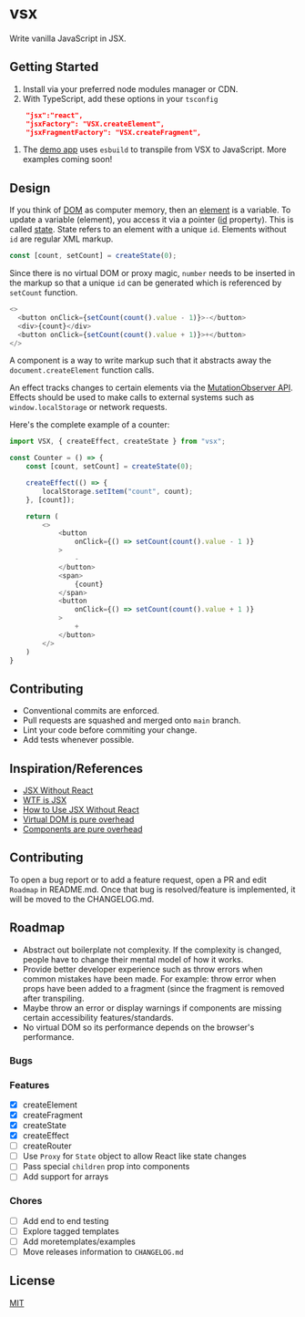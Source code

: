 # vsx

Write vanilla JavaScript in JSX.

## Getting Started

1. Install via your preferred node modules manager or CDN.
1. With TypeScript, add these options in your `tsconfig`

```json
    "jsx":"react",
    "jsxFactory": "VSX.createElement",
    "jsxFragmentFactory": "VSX.createFragment",
```
1. The [demo app](https://github.com/ayushmanchhabra/vsx/tree/main/test/demo) uses `esbuild` to transpile from VSX to JavaScript. More examples coming soon!

## Design

If you think of [DOM](https://developer.mozilla.org/en-US/docs/Web/API/Document_Object_Model) as computer memory, then an [element](https://developer.mozilla.org/en-US/docs/Web/API/element) is a variable. To update a variable (element), you access it via a pointer ([id](https://developer.mozilla.org/en-US/docs/Web/API/Element/id) property). This is called [state](https://legacy.reactjs.org/docs/react-component.html#state). State refers to an element with a unique `id`. Elements without `id` are regular XML markup.

```javascript
const [count, setCount] = createState(0);
```

Since there is no virtual DOM or proxy magic, `number` needs to be inserted in the markup so that a unique `id` can be generated which is referenced by `setCount` function.

```javascript
<>
  <button onClick={setCount(count().value - 1)}>-</button>
  <div>{count}</div>
  <button onClick={setCount(count().value + 1)}>+</button>
</>
```

A component is a way to write markup such that it abstracts away the `document.createElement` function calls.

An effect tracks changes to certain elements via the [MutationObserver API](https://developer.mozilla.org/en-US/docs/Web/API/MutationObserver). Effects should be used to make calls to external systems such as `window.localStorage` or network requests.

Here's the complete example of a counter:

```javascript
import VSX, { createEffect, createState } from "vsx";

const Counter = () => {
    const [count, setCount] = createState(0);

    createEffect(() => {
        localStorage.setItem("count", count);
    }, [count]);

    return (
        <>
            <button
                onClick={() => setCount(count().value - 1 )}
            >
                -
            </button>
            <span>
                {count}
            </span>
            <button
                onClick={() => setCount(count().value + 1 )}
            >
                +
            </button>
        </>
    )
}

```

## Contributing
- Conventional commits are enforced.
- Pull requests are squashed and merged onto `main` branch.
- Lint your code before commiting your change.
- Add tests whenever possible.

## Inspiration/References

- [JSX Without React](https://blog.stchur.com/jsx-without-react/)
- [WTF is JSX](https://web.archive.org/web/20170918095722/https://jasonformat.com/wtf-is-jsx/)
- [How to Use JSX Without React](https://betterprogramming.pub/how-to-use-jsx-without-react-21d23346e5dc)
- [Virtual DOM is pure overhead](https://svelte.dev/blog/virtual-dom-is-pure-overhead)
- [Components are pure overhead](https://dev.to/this-is-learning/components-are-pure-overhead-hpm)

## Contributing

To open a bug report or to add a feature request, open a PR and edit `Roadmap` in README.md. Once that bug is resolved/feature is implemented, it will be moved to the CHANGELOG.md.

## Roadmap

- Abstract out boilerplate not complexity. If the complexity is changed, people have to change their mental model of how it works.
- Provide better developer experience such as throw errors when common mistakes have been made. For example: throw error when props have been added to a fragment (since the fragment is removed after transpiling.
- Maybe throw an error or display warnings if components are missing certain accessibility features/standards.
- No virtual DOM so its performance depends on the browser's performance.

### Bugs

### Features

- [x] createElement
- [x] createFragment
- [x] createState
- [x] createEffect
- [ ] createRouter
- [ ] Use `Proxy` for `State` object to allow React like state changes
- [ ] Pass special `children` prop into components
- [ ] Add support for arrays

### Chores

- [ ] Add end to end testing
- [ ] Explore tagged templates
- [ ] Add moretemplates/examples
- [ ] Move releases information to `CHANGELOG.md`

## License

[MIT](https://github.com/ayushmxn/vsx/blob/main/.github/LICENSE)
